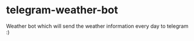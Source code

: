 # telegram-weather-bot
Weather bot which will send the weather information every day to telegram :)  
